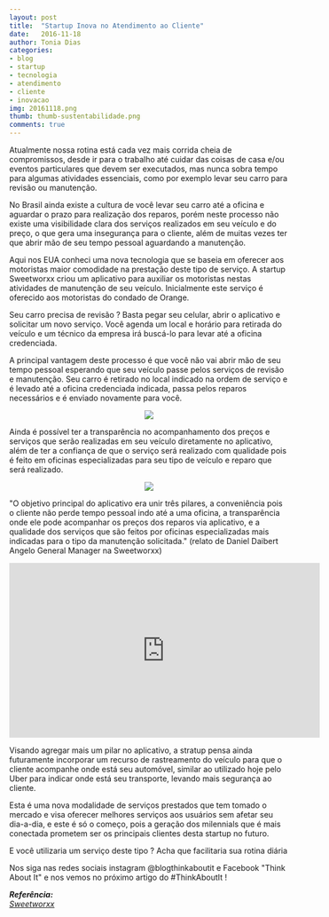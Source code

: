 ```yaml
---
layout: post
title:  "Startup Inova no Atendimento ao Cliente"
date:   2016-11-18
author: Tonia Dias
categories: 
- blog
- startup
- tecnologia
- atendimento
- cliente
- inovacao
img: 20161118.png
thumb: thumb-sustentabilidade.png
comments: true
---
```


Atualmente nossa rotina está cada vez mais corrida cheia de compromissos, desde ir para o trabalho até cuidar das coisas de casa e/ou eventos particulares que devem ser executados, mas nunca sobra tempo para algumas atividades essenciais, como por exemplo levar seu carro para revisão ou manutenção.<!--more-->

No Brasil ainda existe a cultura de você levar seu carro até a oficina e aguardar o prazo para realização dos reparos, porém neste processo não existe uma visibilidade clara dos serviços realizados em seu veículo e do preço, o que gera uma insegurança para o cliente, além de muitas vezes  ter que abrir mão de seu tempo pessoal aguardando a manutenção.

Aqui nos EUA conheci uma nova tecnologia que se baseia em oferecer aos motoristas maior comodidade na prestação deste tipo de serviço. A startup Sweetworxx criou um aplicativo para auxiliar os motoristas nestas atividades de manutenção de seu veículo. Inicialmente este serviço é oferecido aos motoristas do condado de Orange.

Seu carro precisa de revisão ? Basta pegar seu celular, abrir o aplicativo e solicitar um novo serviço. Você agenda um local e horário para retirada do veículo e um técnico da empresa irá buscá-lo para levar até a oficina credenciada.

A principal vantagem deste processo é que você não vai abrir mão de seu tempo pessoal esperando que seu veículo passe pelos serviços de revisão e manutenção. Seu carro é retirado no local indicado na ordem de serviço e é levado até a oficina credenciada indicada, passa pelos reparos necessários e é enviado novamente para você. 

<p align="center">
  <img src="https://www.sweetworxx.com/Assets/Images/ForWeb/ChooseService.gif" />
</p>

Ainda é possível ter a transparência no acompanhamento dos preços e serviços que serão realizadas em seu veículo diretamente no aplicativo, além de ter a confiança de que o serviço será realizado com qualidade pois é feito em oficinas especializadas para seu tipo de veículo e reparo que será realizado.

<p align="center">
  <img src="http://a3.mzstatic.com/us/r30/Purple71/v4/1c/ee/3f/1cee3f4f-5898-58e3-9a62-663d42c290c1/screen696x696.jpeg" />
</p>

"O objetivo principal do aplicativo era unir três pilares, a conveniência pois o cliente não perde tempo pessoal indo até a uma oficina, a transparência onde ele pode acompanhar os preços dos reparos via aplicativo, e a qualidade dos serviços que são feitos por oficinas especializadas mais indicadas para o tipo da manutenção solicitada." (relato de Daniel Daibert Angelo General Manager na Sweetworxx)

<p align="center">
	<iframe width="560" height="315" src="https://www.youtube.com/embed/44JjJcJLK5Q" frameborder="0" allowfullscreen></iframe>
</p>

Visando agregar mais um pilar no aplicativo, a stratup pensa ainda futuramente incorporar um recurso de rastreamento do veículo para que o cliente acompanhe onde está seu automóvel, similar ao utilizado hoje pelo Uber para indicar onde está seu transporte, levando mais segurança ao cliente.

Esta é uma nova modalidade de serviços prestados que tem tomado o mercado e visa oferecer melhores serviços aos usuários sem afetar seu dia-a-dia, e este é só o começo, pois a geração dos milennials que é mais conectada prometem ser os principais clientes desta startup no futuro.

E você utilizaria um serviço deste tipo ? Acha que facilitaria sua rotina diária 

Nos siga nas redes sociais instagram @blogthinkaboutit e Facebook "Think About It" e nos vemos no próximo artigo do #ThinkAboutIt !

<i>
	<b>Referência: </b><br/>
	<a href="https://www.sweetworxx.com/">Sweetworxx</a><br/>
</i>